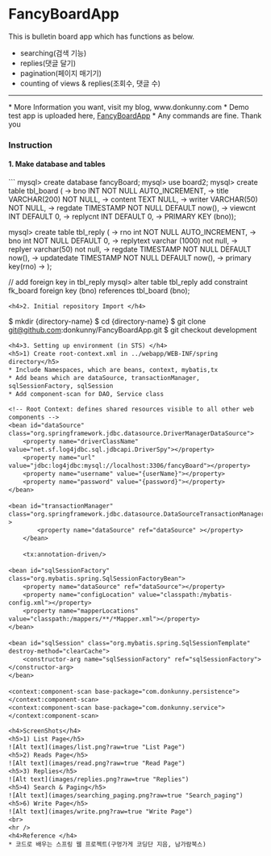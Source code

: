 # FancyBoardApp
This is bulletin board app which has functions as below.
* searching(검색 기능)
* replies(댓글 달기)
* pagination(페이지 매기기)
* counting of views & replies(조회수, 댓글 수)

<hr />
* More Information you want, visit my blog, www.donkunny.com
* Demo test app is uploaded here, <a href="http://www.donkunny.com:8080/FancyBoardApp/sboard/list">FancyBoardApp</a>
* Any commands are fine. Thank you

<h3>Instruction</h3>
<h4>1. Make database and tables</h4>
```
mysql> create database fancyBoard;
mysql> use board2;
mysql> create table tbl_board (
    -> bno INT NOT NULL AUTO_INCREMENT,
    -> title VARCHAR(200) NOT NULL,
    -> content TEXT NULL,
    -> writer VARCHAR(50) NOT NULL,
    -> regdate TIMESTAMP NOT NULL DEFAULT now(),
    -> viewcnt INT DEFAULT 0,
    -> replycnt INT DEFAULT 0,
    -> PRIMARY KEY (bno));

mysql> create table tbl_reply (
    -> rno int NOT NULL AUTO_INCREMENT,
    -> bno int NOT NULL DEFAULT 0,
    -> replytext varchar (1000) not null,
    -> replyer varchar(50) not null,
    -> regdate TIMESTAMP NOT NULL DEFAULT now(),
    -> updatedate TIMESTAMP NOT NULL DEFAULT now(),
    -> primary key(rno)
    -> );

// add foreign key in tbl_reply
mysql> alter table tbl_reply add constraint fk_board foreign key (bno) references tbl_board (bno);
```
<h4>2. Initial repository Import </h4>
```
$ mkdir {directory-name}
$ cd {directory-name}
$ git clone git@github.com:donkunny/FancyBoardApp.git
$ git checkout development
```
<h4>3. Setting up environment (in STS) </h4>
<h5>1) Create root-context.xml in ../webapp/WEB-INF/spring directory</h5>
* Include Namespaces, which are beans, context, mybatis,tx
* Add beans which are dataSource, transactionManager, sqlSessionFactory, sqlSession
* Add component-scan for DAO, Service class
```
	<!-- Root Context: defines shared resources visible to all other web components -->
	<bean id="dataSource" class="org.springframework.jdbc.datasource.DriverManagerDataSource">
		<property name="driverClassName" value="net.sf.log4jdbc.sql.jdbcapi.DriverSpy"></property>
		<property name="url" value="jdbc:log4jdbc:mysql://localhost:3306/fancyBoard"></property>
		<property name="username" value="{userName}"></property>
		<property name="password" value="{password}"></property>
	</bean> 
	
	<bean id="transactionManager" class="org.springframework.jdbc.datasource.DataSourceTransactionManager" >
    		<property name="dataSource" ref="dataSource" ></property>
    	</bean>
    
    	<tx:annotation-driven/>
	
	<bean id="sqlSessionFactory" class="org.mybatis.spring.SqlSessionFactoryBean">
		<property name="dataSource" ref="dataSource"></property>
		<property name="configLocation" value="classpath:/mybatis-config.xml"></property>
		<property name="mapperLocations" value="classpath:/mappers/**/*Mapper.xml"></property>
	</bean>
	
	<bean id="sqlSession" class="org.mybatis.spring.SqlSessionTemplate" destroy-method="clearCache">
		<constructor-arg name="sqlSessionFactory" ref="sqlSessionFactory"></constructor-arg>
	</bean>
	
	<context:component-scan base-package="com.donkunny.persistence"></context:component-scan>
	<context:component-scan base-package="com.donkunny.service"></context:component-scan>
```
<h4>ScreenShots</h4>
<h5>1) List Page</h5>
![Alt text](images/list.png?raw=true "List Page")
<h5>2) Reads Page</h5>
![Alt text](images/read.png?raw=true "Read Page")
<h5>3) Replies</h5>
![Alt text](images/replies.png?raw=true "Replies")
<h5>4) Search & Paging</h5>
![Alt text](images/searching_paging.png?raw=true "Search_paging")
<h5>6) Write Page</h5>
![Alt text](images/write.png?raw=true "Write Page")
<br>
<hr />
<h4>Reference </h4>
* 코드로 배우는 스프링 웹 프로젝트(구멍가게 코딩단 지음, 남가람북스)
